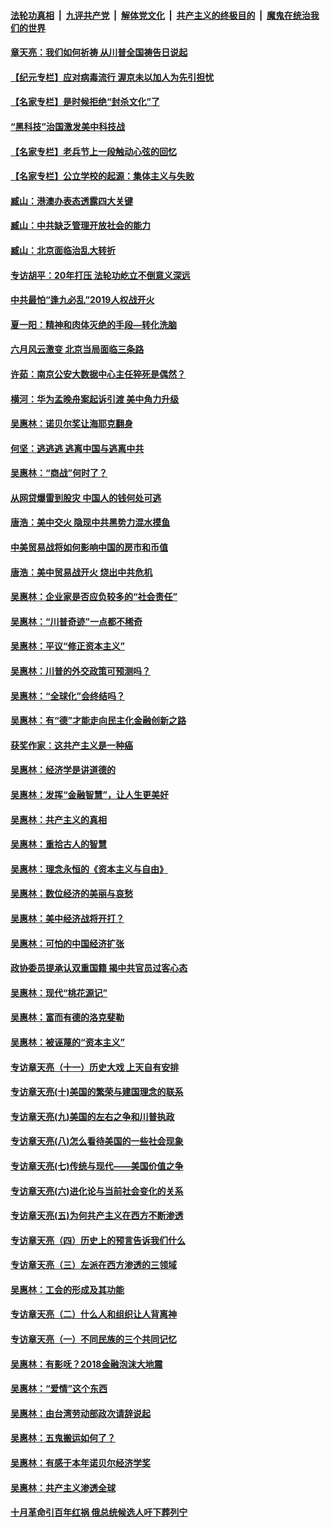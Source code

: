 

####  [法轮功真相](../../../../basic/blob/master/README.md?t=06231702) &nbsp;|&nbsp; [九评共产党](../../../../9ping.md/blob/master/README.md?t=06231702) &nbsp;|&nbsp; [解体党文化](../../../../jtdwh.md/blob/master/README.md?t=06231702)  &nbsp;|&nbsp; [共产主义的终极目的](../../../../gczydzjmd.md/blob/master/README.md?t=06231702) &nbsp;|&nbsp; [魔鬼在统治我们的世界](../../../../mgztzwmdsj.md/blob/master/README.md?t=06231702) 

#### [章天亮：我们如何祈祷 从川普全国祷告日说起](../pages/nsc423/n11944627.md?t=06231702) 

#### [【纪元专栏】应对病毒流行 渥京未以加人为先引担忧](../pages/nsc423/n11875714.md?t=06231702) 

#### [【名家专栏】是时候拒绝“封杀文化”了](../pages/nsc423/n11814093.md?t=06231702) 

#### [“黑科技”治国激发美中科技战](../pages/nsc423/n11638056.md?t=06231702) 

#### [【名家专栏】老兵节上一段触动心弦的回忆](../pages/nsc423/n11646016.md?t=06231702) 

#### [【名家专栏】公立学校的起源：集体主义与失败](../pages/nsc423/n11601833.md?t=06231702) 

#### [臧山：港澳办表态透露四大关键](../pages/nsc423/n11421628.md?t=06231702) 

#### [臧山：中共缺乏管理开放社会的能力](../pages/nsc423/n11407457.md?t=06231702) 

#### [臧山：北京面临治乱大转折](../pages/nsc423/n11406895.md?t=06231702) 

#### [专访胡平：20年打压 法轮功屹立不倒意义深远](../pages/nsc423/n11398800.md?t=06231702) 

#### [中共最怕“逢九必乱”2019人权战开火](../pages/nsc423/n11385248.md?t=06231702) 

#### [夏一阳：精神和肉体灭绝的手段—转化洗脑](../pages/nsc423/n11368250.md?t=06231702) 

#### [六月风云激变 北京当局面临三条路](../pages/nsc423/n11313668.md?t=06231702) 

#### [许茹：南京公安大数据中心主任猝死是偶然？](../pages/nsc423/n11064744.md?t=06231702) 

#### [横河：华为孟晚舟案起诉引渡 美中角力升级](../pages/nsc423/n11027230.md?t=06231702) 

#### [吴惠林：诺贝尔奖让海耶克翻身](../pages/nsc423/n10890049.md?t=06231702) 

#### [何坚：逃逃逃 逃离中国与逃离中共](../pages/nsc423/n10592891.md?t=06231702) 

#### [吴惠林：“商战”何时了？](../pages/nsc423/n10573558.md?t=06231702) 

#### [从网贷爆雷到股灾 中国人的钱何处可逃](../pages/nsc423/n10572800.md?t=06231702) 

#### [唐浩：美中交火 隐现中共黑势力混水摸鱼](../pages/nsc423/n10544040.md?t=06231702) 

#### [中美贸易战将如何影响中国的房市和币值](../pages/nsc423/n10543697.md?t=06231702) 

#### [唐浩：美中贸易战开火 烧出中共危机](../pages/nsc423/n10540126.md?t=06231702) 

#### [吴惠林：企业家是否应负较多的“社会责任”](../pages/nsc423/n10535022.md?t=06231702) 

#### [吴惠林：“川普奇迹”一点都不稀奇](../pages/nsc423/n10512808.md?t=06231702) 

#### [吴惠林：平议“修正资本主义”](../pages/nsc423/n10495724.md?t=06231702) 

#### [吴惠林：川普的外交政策可预测吗？](../pages/nsc423/n10462387.md?t=06231702) 

#### [吴惠林：“全球化”会终结吗？](../pages/nsc423/n10452838.md?t=06231702) 

#### [吴惠林：有“德”才能走向民主化金融创新之路](../pages/nsc423/n10432292.md?t=06231702) 

#### [获奖作家：这共产主义是一种癌](../pages/nsc423/n10431541.md?t=06231702) 

#### [吴惠林：经济学是讲道德的](../pages/nsc423/n10398014.md?t=06231702) 

#### [吴惠林：发挥“金融智慧”，让人生更美好](../pages/nsc423/n10375019.md?t=06231702) 

#### [吴惠林：共产主义的真相](../pages/nsc423/n10351394.md?t=06231702) 

#### [吴惠林：重拾古人的智慧](../pages/nsc423/n10337691.md?t=06231702) 

#### [吴惠林：理念永恒的《资本主义与自由》](../pages/nsc423/n10316274.md?t=06231702) 

#### [吴惠林：数位经济的美丽与哀愁](../pages/nsc423/n10292946.md?t=06231702) 

#### [吴惠林：美中经济战将开打？](../pages/nsc423/n10258825.md?t=06231702) 

#### [吴惠林：可怕的中国经济扩张](../pages/nsc423/n10219147.md?t=06231702) 

#### [政协委员提承认双重国籍 揭中共官员过客心态](../pages/nsc423/n10208809.md?t=06231702) 

#### [吴惠林：现代“桃花源记”](../pages/nsc423/n10185234.md?t=06231702) 

#### [吴惠林：富而有德的洛克斐勒](../pages/nsc423/n10142264.md?t=06231702) 

#### [吴惠林：被诬蔑的“资本主义”](../pages/nsc423/n10124816.md?t=06231702) 

#### [专访章天亮（十一）历史大戏 上天自有安排](../pages/nsc423/n10094905.md?t=06231702) 

#### [专访章天亮(十)美国的繁荣与建国理念的联系](../pages/nsc423/n10094899.md?t=06231702) 

#### [专访章天亮(九)美国的左右之争和川普执政](../pages/nsc423/n10094889.md?t=06231702) 

#### [专访章天亮(八)怎么看待美国的一些社会现象](../pages/nsc423/n10094857.md?t=06231702) 

#### [专访章天亮(七)传统与现代——美国价值之争](../pages/nsc423/n10093140.md?t=06231702) 

#### [专访章天亮(六)进化论与当前社会变化的关系](../pages/nsc423/n10092036.md?t=06231702) 

#### [专访章天亮(五)为何共产主义在西方不断渗透](../pages/nsc423/n10083620.md?t=06231702) 

#### [专访章天亮（四）历史上的预言告诉我们什么](../pages/nsc423/n10083606.md?t=06231702) 

#### [专访章天亮（三）左派在西方渗透的三领域](../pages/nsc423/n10081115.md?t=06231702) 

#### [吴惠林：工会的形成及其功能](../pages/nsc423/n10080633.md?t=06231702) 

#### [专访章天亮（二）什么人和组织让人背离神](../pages/nsc423/n10076637.md?t=06231702) 

#### [专访章天亮（一）不同民族的三个共同记忆](../pages/nsc423/n10074188.md?t=06231702) 

#### [吴惠林：有影呒？2018金融泡沫大地震](../pages/nsc423/n10040534.md?t=06231702) 

#### [吴惠林：“爱情”这个东西](../pages/nsc423/n10019423.md?t=06231702) 

#### [吴惠林：由台湾劳动部政次请辞说起](../pages/nsc423/n9979679.md?t=06231702) 

#### [吴惠林：五鬼搬运如何了？](../pages/nsc423/n9925338.md?t=06231702) 

#### [吴惠林：有感于本年诺贝尔经济学奖](../pages/nsc423/n9871883.md?t=06231702) 

#### [吴惠林：共产主义渗透全球](../pages/nsc423/n9812748.md?t=06231702) 

#### [十月革命引百年红祸 俄总统候选人吁下葬列宁](../pages/nsc423/n9810182.md?t=06231702) 

